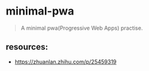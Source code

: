 # minimal-pwa
> A minimal pwa(Progressive Web Apps) practise.


## resources:
+ https://zhuanlan.zhihu.com/p/25459319
